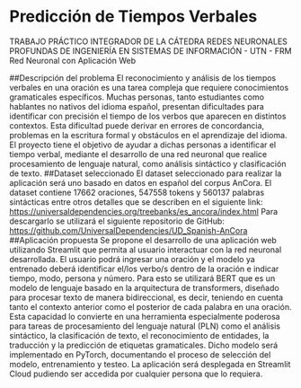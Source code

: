 # Predicción de Tiempos Verbales
TRABAJO PRÁCTICO INTEGRADOR DE LA CÁTEDRA REDES NEURONALES PROFUNDAS DE INGENIERÍA EN SISTEMAS DE INFORMACIÓN - UTN - FRM
Red Neuronal con Aplicación Web

##Descripción del problema
El reconocimiento y análisis de los tiempos verbales en una oración es una tarea compleja que requiere conocimientos gramaticales específicos. Muchas personas, tanto estudiantes como hablantes no nativos del idioma español, presentan dificultades para identificar con precisión el tiempo de los verbos que aparecen en distintos contextos. Esta dificultad puede derivar en errores de concordancia, problemas en la escritura formal y obstáculos en el aprendizaje del idioma.
El proyecto tiene el objetivo de ayudar a dichas personas a identificar el tiempo verbal, mediante el desarrollo de una red neuronal que realice procesamiento de lenguaje natural, como análisis sintáctico y clasificación de texto.
##Dataset seleccionado
El dataset seleccionado para realizar la aplicación será uno basado en datos en español del corpus AnCora. El dataset contiene 17662 oraciones, 547558 tokens y 560137 palabras sintácticas entre otros detalles que se describen en el siguiente link:
https://universaldependencies.org/treebanks/es_ancora/index.html
Para descargarlo se utilizará el siguiente repositorio de GitHub:
https://github.com/UniversalDependencies/UD_Spanish-AnCora
##Aplicación propuesta
Se propone el desarrollo de una aplicación web utilizando Streamlit que permita al usuario interactuar con la red neuronal desarrollada.
El usuario podrá ingresar una oración y el modelo ya entrenado deberá identificar el/los verbo/s dentro de la oración e indicar tiempo, modo, persona y número. Para esto se utilizará BERT que es un modelo de lenguaje basado en la arquitectura de transformers, diseñado para procesar texto de manera bidireccional, es decir, teniendo en cuenta tanto el contexto anterior como el posterior de cada palabra en una oración. Esta capacidad lo convierte en una herramienta especialmente poderosa para tareas de procesamiento del lenguaje natural (PLN) como el análisis sintáctico, la clasificación de texto, el reconocimiento de entidades, la traducción y la predicción de etiquetas gramaticales.
Dicho modelo será implementado en PyTorch, documentando el proceso de selección del modelo, entrenamiento y testeo.
La aplicación será desplegada en Streamlit Cloud pudiendo ser accedida por cualquier persona que lo requiera.
